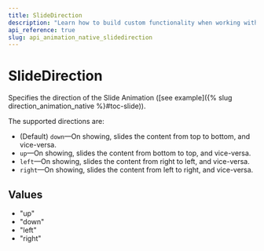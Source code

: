 ```yaml
---
title: SlideDirection
description: "Learn how to build custom functionality when working with the Vue Animations by Kendo UI with the help of the SlideDirection."
api_reference: true
slug: api_animation_native_slidedirection
---
```


# SlideDirection
Specifies the direction of the Slide Animation ([see example]({% slug direction_animation_native %}#toc-slide)).

The supported directions are:
* (Default) `down`&mdash;On showing, slides the content from top to bottom, and vice-versa.
* `up`&mdash;On showing, slides the content from bottom to top, and vice-versa.
* `left`&mdash;On showing, slides the content from right to left, and vice-versa.
* `right`&mdash;On showing, slides the content from left to right, and vice-versa.


## Values

* "up"
* "down"
* "left"
* "right"

